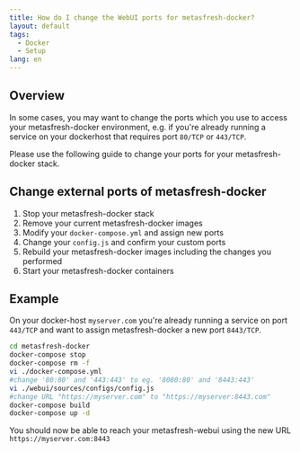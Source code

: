 ```yaml
---
title: How do I change the WebUI ports for metasfresh-docker?
layout: default
tags:  
  - Docker
  - Setup
lang: en
---
```


## Overview
In some cases, you may want to change the ports which you use to access your metasfresh-docker environment, e.g. if you're already running a service on your dockerhost that requires port `80/TCP` or `443/TCP`.

Please use the following guide to change your ports for your metasfresh-docker stack.

## Change external ports of metasfresh-docker
1. Stop your metasfresh-docker stack
1. Remove your current metasfresh-docker images
1. Modify your `docker-compose.yml` and assign new ports
1. Change your `config.js` and confirm your custom ports
1. Rebuild your metasfresh-docker images including the changes you performed
1. Start your metasfresh-docker containers

## Example

On your docker-host `myserver.com` you're already running a service on port `443/TCP` and want to assign metasfresh-docker a new port `8443/TCP`.


```bash
cd metasfresh-docker
docker-compose stop
docker-compose rm -f
vi ./docker-compose.yml
#change '80:80' and '443:443' to eg. '8080:80' and '8443:443'
vi ./webui/sources/configs/config.js
#change URL "https://myserver.com" to "https://myserver:8443.com"
docker-compose build
docker-compose up -d
```
You should now be able to reach your metasfresh-webui using the new URL `https://myserver.com:8443`
